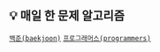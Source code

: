 ## 💡 매일 한 문제 알고리즘

[`백준(baekjoon)`](https://www.acmicpc.net/problem/tags) [`프로그래머스(programmers)`](https://programmers.co.kr)
